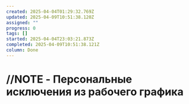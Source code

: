 ```yaml
---
created: 2025-04-04T01:29:32.769Z
updated: 2025-04-09T10:51:38.120Z
assigned: ""
progress: 0
tags: []
started: 2025-04-04T23:03:21.873Z
completed: 2025-04-09T10:51:38.121Z
column: Done
---
```


# //NOTE - Персональные исключения из рабочего графика
